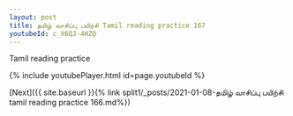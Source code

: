```yaml
---
layout: post
title: தமிழ் வாசிப்பு பயிற்சி Tamil reading practice 167
youtubeId: c_X6QJ-4HZQ
---
```

 
 
Tamil reading practice
 
 
 
 
 


{% include youtubePlayer.html id=page.youtubeId %}
 
[Next]({{ site.baseurl }}{% link  split1/_posts/2021-01-08-தமிழ் வாசிப்பு பயிற்சி tamil reading practice 166.md%})
 
